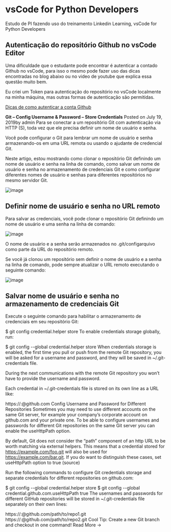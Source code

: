 # vsCode for Python Developers

Estudo de PI fazendo uso do treinamento Linkedin Learning, vsCode for Python Developers

## Autenticação do repositório Github no vsCode Editor

Uma dificuldade que o estudante pode encontrar é autenticar a contado Github no vsCode, para isso o mesmo pode fazer uso
das dicas encontradas no blog abaixo ou no video de youtube que explica essa questão muito bem.

Eu criei um Token para autenticação do repositório no vsCode localmente na minha máquina, mas outras formas de autenticação
são permitidas.

[Dicas de como autenticar a conta Github](https://www.shellhacks.com/git-config-username-password-store-credentials/)

**Git – Config Username & Password – Store Credentials** Posted on July 19, 2019by admin
Para se conectar a um repositório Git com autenticação via HTTP (S), toda vez que ele precisa definir um nome de usuário e senha.

Você pode configurar o Git para lembrar um nome de usuário e senha armazenando-os em uma URL remota ou usando o ajudante de credencial Git.

Neste artigo, estou mostrando como clonar o repositório Git definindo um nome de usuário e senha na linha de comando, como salvar um nome de usuário e senha no armazenamento de credenciais Git e como configurar diferentes nomes de usuário e senhas para diferentes repositórios no mesmo servidor Git.

![image](https://user-images.githubusercontent.com/33582443/133961361-b7b6efd0-5f37-43c0-839d-4f9d81efa972.png)

## Definir nome de usuário e senha no URL remoto

Para salvar as credenciais, você pode clonar o repositório Git definindo um nome de usuário e uma senha na linha de comando:

![image](https://user-images.githubusercontent.com/33582443/133961582-64eebdc6-b956-4db8-bfb5-7249a6e4e2cc.png)

O nome de usuário e a senha serão armazenados no .git/configarquivo como parte da URL do repositório remoto.

Se você já clonou um repositório sem definir o nome de usuário e a senha na linha de comando, pode sempre atualizar o URL remoto executando o seguinte comando:

![image](https://user-images.githubusercontent.com/33582443/133962073-1a3255f4-a64f-4344-b3ec-1484ce688ccb.png)

## Salvar nome de usuário e senha no armazenamento de credenciais Git

Execute o seguinte comando para habilitar o armazenamento de credenciais em seu repositório Git:

$ git config credential.helper store
To enable credentials storage globally, run:

$ git config --global credential.helper store
When credentials storage is enabled, the first time you pull or push from the remote Git repository, you will be asked for a username and password, and they will be saved in ~/.git-credentials file.

During the next communications with the remote Git repository you won’t have to provide the username and password.

Each credential in ~/.git-credentials file is stored on its own line as a URL like:

https://<USERNAME>:<PASSWORD>@github.com
Config Username and Password for Different Repositories
Sometimes you may need to use different accounts on the same Git server, for example your company’s corporate account on github.com and your private one.
To be able to configure usernames and passwords for different Git repositories on the same Git server you can enable the useHttpPath option.

By default, Git does not consider the “path” component of an http URL to be worth matching via external helpers. This means that a credential stored for https://example.com/foo.git will also be used for https://example.com/bar.git. If you do want to distinguish these cases, set useHttpPath option to true (source)

Run the following commands to configure Git credentials storage and separate credentials for different repositories on github.com:

$ git config --global credential.helper store
$ git config --global credential.github.com.useHttpPath true
The usernames and passwords for different GitHub repositories will be stored in ~/.git-credentials file separately on their own lines:

https://<USERNAME>:<PASSWORD>@github.com/path/to/repo1.git
https://<USERNAME>:<PASSWORD>@github.com/path/to/repo2.git
Cool Tip: Create a new Git branch and checkout in one command! Read More →
